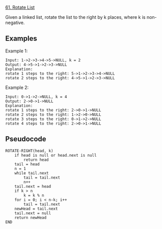 [61. Rotate List](https://leetcode.com/problems/rotate-list/)

Given a linked list, rotate the list to the right by k places, where k is non-negative.

## Examples

Example 1:

```
Input: 1->2->3->4->5->NULL, k = 2
Output: 4->5->1->2->3->NULL
Explanation:
rotate 1 steps to the right: 5->1->2->3->4->NULL
rotate 2 steps to the right: 4->5->1->2->3->NULL
```

Example 2:

```
Input: 0->1->2->NULL, k = 4
Output: 2->0->1->NULL
Explanation:
rotate 1 steps to the right: 2->0->1->NULL
rotate 2 steps to the right: 1->2->0->NULL
rotate 3 steps to the right: 0->1->2->NULL
rotate 4 steps to the right: 2->0->1->NULL
```

## Pseudocode

```
ROTATE-RIGHT(head, k)
    if head is null or head.next is null
        return head
    tail = head
    n = 1
    while tail.next
        tail = tail.next
        n++
    tail.next = head
    if k > n
        k = k % n
    for i = 0; i < n-k; i++
        tail = tail.next
    newHead = tail.next
    tail.next = null
    return newHead
END
```
